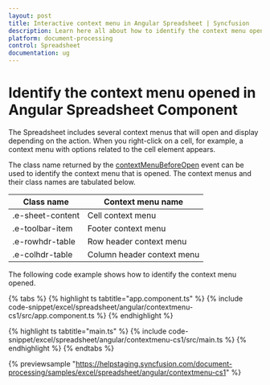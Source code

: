 ```yaml
---
layout: post
title: Interactive context menu in Angular Spreadsheet | Syncfusion
description: Learn here all about how to identify the context menu opened in Syncfusion Angular Spreadsheet component of Syncfusion Essential JS 2 and more. 
platform: document-processing
control: Spreadsheet
documentation: ug
---
```


# Identify the context menu opened in Angular Spreadsheet Component

The Spreadsheet includes several context menus that will open and display depending on the action. When you right-click on a cell, for example, a context menu with options related to the cell element appears.

The class name returned by the [contextMenuBeforeOpen](https://ej2.syncfusion.com/angular/documentation/api/spreadsheet/#contextmenubeforeopen) event can be used to identify the context menu that is opened. The context menus and their class names are tabulated below.

| Class name | Context menu name |
|-------|---------|
| .e-sheet-content | Cell context menu |
| .e-toolbar-item | Footer context menu |
| .e-rowhdr-table | Row header context menu |
| .e-colhdr-table | Column header context menu |

The following code example shows how to identify the context menu opened.

{% tabs %}
{% highlight ts tabtitle="app.component.ts" %}
{% include code-snippet/excel/spreadsheet/angular/contextmenu-cs1/src/app.component.ts %}
{% endhighlight %}

{% highlight ts tabtitle="main.ts" %}
{% include code-snippet/excel/spreadsheet/angular/contextmenu-cs1/src/main.ts %}
{% endhighlight %}
{% endtabs %}
  
{% previewsample "https://helpstaging.syncfusion.com/document-processing/samples/excel/spreadsheet/angular/contextmenu-cs1" %}